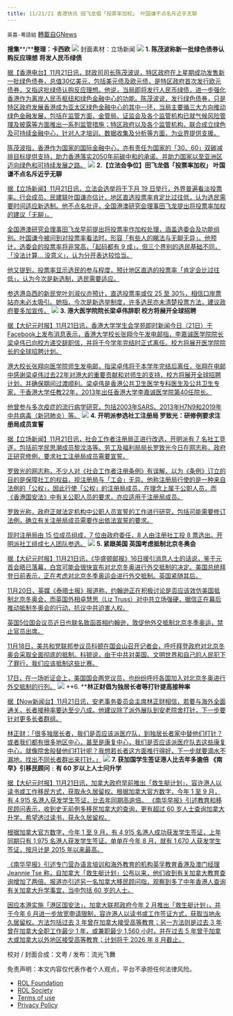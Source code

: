 ```yaml
---
title: 11/21/21 香港快讯 田飞龙倡「投票率加权」 叶国谦不点名斥近乎无聊
---
```

`英喜-粵語組` [轉載自GNews](https://gnews.org/zh-hans/1683241/)

**搜集****/****整理：卡西欧**
![](https://assets.gnews.org/wp-content/uploads/2021/11/1121fenmian.jpg)
封面素材：立场新闻
![](https://assets.gnews.org/wp-content/uploads/2021/11/Screen-Shot-2021-11-21-at-9.34.58-AM.png)
**1. 陈茂波称新一批绿色债券认购反应理想** **将发人民币绿债**

[据【香港电台】11月21日讯，财政司司长陈茂波说，特区政府在上星期成功发售新一批绿色债券，总值30亿美元，包括美元债及欧元债，是特区政府首次发行欧元债券，又指这批绿债认购反应理想。他说，当局即将发行人民币绿债，进一步强化香港作为离岸人民币枢纽和绿色金融中心的功能。陈茂波说，发行绿色债券，只是特区政府发展香港成为亚太区绿色金融中心的其中一环，当局主要循三大方向推动绿色金融发展，包括在监管方面，金管局、证监会及各个监管机构已就气候风险管理及披露等方面推出一系列监管措施；特区政府以及各个监管机构，联合成立绿色及可持续金融中心，针对人才培训、数据收集及分析等方面，为业界提供支援。](https://news.rthk.hk/rthk/ch/component/k2/1620789-20211121.htm)

[陈茂波指，香港作为国家的国际金融中心，亦有责任为国家的「30、60」双碳减排目标提供支持，助力香港落实2050年前碳中和的承诺、并助力国家以至亚洲区迈向绿色和可持续发展之路。](https://news.rthk.hk/rthk/ch/component/k2/1620789-20211121.htm)
![](https://assets.gnews.org/wp-content/uploads/2021/11/Screen-Shot-2021-11-21-at-9.35.11-AM.png)
**2.【立法会争位】田飞龙倡「投票率加权」 叶国谦不点名斥近乎无聊**

[据【立场新闻】11月21日讯，立法会选举将于下月 19 日举行，外界普遍看淡投票率。行会成员、民建联叶国谦亦估计，地区直选投票率肯定比过往低，认为选民需要时间适应新选制。他不点名批评，全国港澳研究会理事田飞龙提出将投票率加权的建议「无聊」。](https://www.thestandnews.com/politics/立法會爭位田飛龍倡投票率加權-葉國謙不點名斥近乎無聊)

[全国港澳研究会理事田飞龙早前提出将投票率作加权处理，涵盖选委会及功能组别。叶国谦今被问到对投票率看法时，形容「有些人的睇法与无聊无异」。他预计，选委会的投票率将非常高，「起码都有 9 成」，但三个界别的选民基础不同，「没法计算… 没意义」，认为分开表达较恰当。](https://www.thestandnews.com/politics/立法會爭位田飛龍倡投票率加權-葉國謙不點名斥近乎無聊)

[他又提到，投票率显示选民的参与程度，预计地区直选的投票率「肯定会比过往低」，认为今次是新选制，选民需要适应。](https://www.thestandnews.com/politics/立法會爭位田飛龍倡投票率加權-葉國謙不點名斥近乎無聊)

[参选港岛西的新民党叶刘淑仪亦预计，直选投票率或仅 25 至 30%，相信口岸票站亦未必太吸引。她指，今次是新选举制度，许多选民亦未清楚投票方法，建议政府要多加宣传。](https://www.thestandnews.com/politics/立法會爭位田飛龍倡投票率加權-葉國謙不點名斥近乎無聊)
![](https://assets.gnews.org/wp-content/uploads/2021/11/Screen-Shot-2021-11-21-at-9.35.21-AM.png)
**3. 港大医学院院长梁卓伟辞职 校方将展开全球招聘**

[据【大纪元时报】11月21日讯，香港大学学生会学苑即时新闻今日（21日）于Facebook上发布消息表示，香港大学校长张翔今午发电邮指，李嘉诚医学院院长梁卓伟已向校方递交辞职信，并将于今学年完结时正式离任。校方将展开医学院院长的全球招聘计划。](https://hk.epochtimes.com/news/2021-11-21/64710813)

[港大校长张翔向医学院师生发电邮，指梁卓伟将于本学年完结后离任，张翔在电邮中感谢梁卓伟过去22年对港大的重要贡献和对师生的支持，校方将展开全球招聘计划，并确保期间过渡顺利。梁卓伟是香港公共卫生医学专科医生及公共卫生专家，于香港大学任教22年，2013年出任香港大学李嘉诚医学院第40任院长。](https://hk.epochtimes.com/news/2021-11-21/64710813)

[他曾参与多次疫症的流行病学研究，包括2003年SARS、2013年H7N9和2019年中共病毒（新冠肺炎）等。](https://hk.epochtimes.com/news/2021-11-21/64710813)
![](https://assets.gnews.org/wp-content/uploads/2021/11/Screen-Shot-2021-11-21-at-9.35.33-AM.png)
**4. 开明派参选社工注册局 罗致光：研修例要求注册局成员宣誓**

[据【立场新闻】11月21日讯，社会工作者注册局正进行改选，开明派有 7 名社工竞逐，包括前学民思潮成员黎汶洛等。劳工及福利局局长罗致光今日在网志称，政府正研究修例，要求社工注册局成员需要宣誓。](https://www.thestandnews.com/politics/開明派參選社工註冊局-羅致光研修例要求註冊局成員宣誓)

[罗致光的网志称，不少人对《社会工作者注册条例》有误解，以为《条例》订立的目的是保障社工的权益，视注册局与「工会」无异。他称注册局行使的是一种来自法例的「公权」，因此行使「公权」的注册局成员，在理念上属于公职人员，而《香港国安法》中有关公职人员的要求，亦应适用于注册局成员。](https://www.thestandnews.com/politics/開明派參選社工註冊局-羅致光研修例要求註冊局成員宣誓)

[罗致光称，政府正就法定机构中公职人员宣誓的工作进行研究，包括可能需要修订法例，确立有关注册局成员需要作出依法宣誓的要求。](https://www.thestandnews.com/politics/開明派參選社工註冊局-羅致光研修例要求註冊局成員宣誓)

[现时注册局由 15 位成员组成，7 位由政府委任，8 人由注册社工投 8 票选出。开明派社工组成七人团队参选。](https://www.thestandnews.com/politics/開明派參選社工註冊局-羅致光研修例要求註冊局成員宣誓)
![](https://assets.gnews.org/wp-content/uploads/2021/11/Screen-Shot-2021-11-21-at-9.35.48-AM.png)
**5. 紧跟美国 英国考虑抵制北京冬奥会**

[据【大纪元时报】11月21日讯，《华盛顿邮报》16日援引消息人士的话说，鉴于元首会晤已落幕，白宫可能会很快宣布对北京冬奥进行外交抵制的决定。美国总统拜登日前表示，正在考虑对北京冬季奥运会进行外交抵制。英国紧随其后。](https://hk.epochtimes.com/news/2021-11-21/40227316)

[11月20日，英媒《泰晤士报》报道称，约翰逊正在积极讨论是否应该效仿美国抵制北京冬奥会，而英国外相卓慧思（Liz Truss）对中共立场强硬，据信正在幕后推动抵制冬奥会的行动，抗议中共迫害人权。](https://hk.epochtimes.com/news/2021-11-21/40227316)

[英国5位国会议员近日也联名致函首相约翰逊，敦促他外交抵制北京冬季奥运，禁止官员出席。](https://hk.epochtimes.com/news/2021-11-21/40227316)

[11月18日，美共和党联邦参议员科顿在国会山召开记者会，呼吁拜登政府对北京冬奥会采取全面彻底的抵制。科顿说，由于中共对美国、文明世界和自己的人民犯下了罪行，我们应该抵制这些比赛。](https://hk.epochtimes.com/news/2021-11-21/40227316)

[17日，在一场听证会上，美国国会两党议员，也纷纷呼吁各国加入对北京冬奥进行外交抵制的行列。](https://hk.epochtimes.com/news/2021-11-21/40227316)
![](https://assets.gnews.org/wp-content/uploads/2021/11/Screen-Shot-2021-11-21-at-9.35.59-AM.png)
**6. ****林正财倡为独居长者等打针提高接种率**

[据【Now新闻台】11月21日讯，安老事务委员会主席林正财相信，若要与海外全面通关，长者接种率要达至少八成。他建议除了派外展队到安老院舍打针，下一步要针对更多长者群组。](https://news.now.com/home/local/player?newsId=457404)

[林正财：「很多独居长者，我们是否应该派医疗队，到独居长者家中替他们打针？或者我们都有很多地区中心，甚至是康复中心，我们是否应该派医疗队去这些康复中心，就像院舍般替他们打针呢？我想若长者这方面推行得好，下一步就要滴水不漏地，找出不同长者群出来打针。」](https://news.now.com/home/local/player?newsId=457404)
![](https://assets.gnews.org/wp-content/uploads/2021/11/Screen-Shot-2021-11-21-at-9.36.10-AM.png)
**7. 获加国学生签证港人比去年多逾倍 《南早》引移民顾问﹕有 60 岁以上人士问升学**

[据【大纪元时报】11月21日讯，加拿大政府早前推出「救生艇计划」，容许港人以读书或工作移民方式，获取永久居留权。根据加拿大官方数字，今年 1 至 9 月，有 4,915 名港人获发学生签证，比去年同期高逾倍。 《南华早报》引述教育和移民顾问表示，收到史无前例多移民加拿大的查询，更有超过 60 岁人士查询加拿大升学，希望透过读书，获永久居留权。](https://hk.epochtimes.com/news/2021-11-21/24582706)

[根据加拿大官方数字，今年 1 至 9 月，有 4,915 名港人成功获发学生签证，上年同期只有 1,975 名港人获发学生签证。单单在今年 8 月，就有 1,670 人获发学生签证，按月计是 2015 年以来最高。](https://hk.epochtimes.com/news/2021-11-21/24582706)

[《南华早报》引述专门营办语言培训和海外教育的机构英孚教育香港及澳门经理 Jeannie Tse 称，自加拿大「救生艇计划」公布以来，他们收到有关加拿大教育查询增加了两倍。报道亦引述另一名加拿大移民顾问指，观察到多了中年香港人查询有关加拿大升学事宜，当中包括 60 岁的人士。](https://hk.epochtimes.com/news/2021-11-21/24582706)

[因应本港实施「港区国安法」，加拿大联邦政府今年 2 月推出「救生艇计划」，并于今年 6 月进一步放宽申请限制，容许港人以读书或工作签证方式，获取当地永久居留权。方法包括过去 3 年曾在加拿大接受高等教育；另一方法则是过去 3 年曾在加拿大全职工作最少 1 年，或兼职最少 1,560 小时，并在过去 5 年曾于加拿大或加拿大以外地区接受高等教育；计划将于 2026 年 8 月截止。](https://hk.epochtimes.com/news/2021-11-21/24582706)

校对 / 封面合成：文粤 / 发布：流光飞舞

 

免责声明：本文内容仅代表作者个人观点，平台不承担任何法律风险。

- [ROL Foundation](https://rolfoundation.org/)
- [ROL Society](https://rolsociety.org/)
- [Terms of use](https://gnews.org/terms-of-use-3/)
- [Privacy Policy](https://gnews.org/privacy-policy/)

